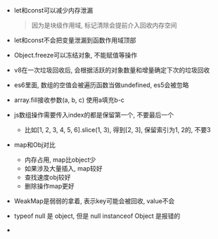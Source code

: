 - let和const可以减少内存泄漏

  > 因为是块级作用域, 标记清除会提前介入回收内存空间

- let和const不会把变量泄漏到函数作用域顶部

- Object.freeze可以冻结对象, 不能赋值等操作

- v8在一次垃圾回收后, 会根据活跃的对象数量和增量确定下次的垃圾回收

- es6里面, 数组的空值会被遍历函数当做undefined, es5会被忽略

- array.fill接收参数(a, b, c) 使用a填充b-c

- js数组操作需要传入index的都是保留第一个, 不要最后一个

  - 比如[1, 2, 3, 4, 5, 6].slice(1, 3), 得到[2, 3], 保留索引为1, 2的, 不要3

- map和Obj对比

  - 内存占用, map比object少
  - 如果涉及大量插入, map较好
  - 查找速度obj较好
  - 删除操作map更好

- WeakMap是弱弱的拿着, 表示key可能会被回收, value不会

- typeof null 是 object, 但是 null instanceof Object 是报错的
- 

